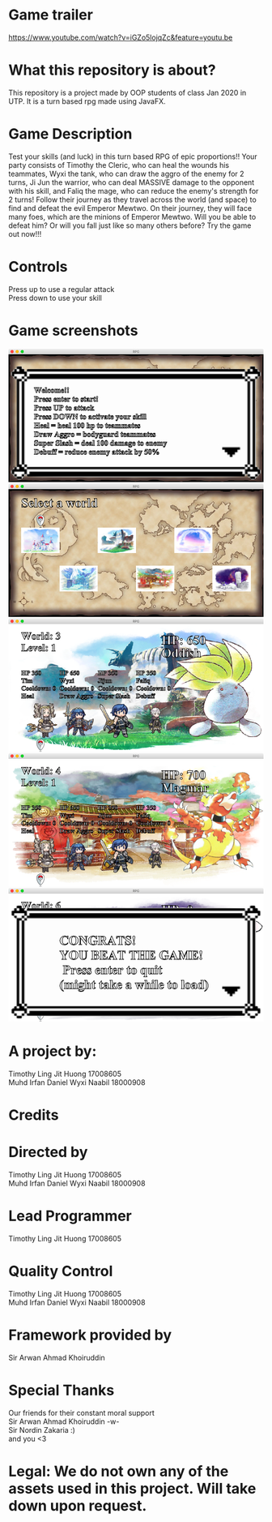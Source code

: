 # Game trailer
https://www.youtube.com/watch?v=iGZo5lojqZc&feature=youtu.be

# What this repository is about?
This repository is a project made by OOP students of class Jan 2020 in UTP. It is a turn based rpg made using JavaFX.

# Game Description
Test your skills (and luck) in this turn based RPG of epic proportions!! Your party consists of Timothy the Cleric, who can heal the wounds his teammates, Wyxi the tank, who can draw the aggro of the enemy for 2 turns, Ji Jun the warrior, who can deal MASSIVE damage to the opponent with his skill, and Faliq the mage, who can reduce the enemy's strength for 2 turns! Follow their journey as they travel across the world (and space) to find and defeat the evil Emperor Mewtwo. On their journey, they will face many foes, which are the minions of Emperor Mewtwo. Will you be able to defeat him? Or will you fall just like so many others before? Try the game out now!!! 

# Controls
Press up to use a regular attack<br/>
Press down to use your skill

# Game screenshots
![Screenshot1](screenshots/screenshot1.png)<br/>
![Screenshot1](screenshots/screenshot2.png)<br/>
![Screenshot1](screenshots/screenshot3.png)<br/>
![Screenshot1](screenshots/screenshot4.png)<br/>
![Screenshot1](screenshots/screenshot5.png)<br/>

# A project by:
Timothy Ling Jit Huong 17008605<br/>
Muhd Irfan Daniel Wyxi Naabil 18000908

# Credits
# Directed by 
Timothy Ling Jit Huong 17008605<br/>
Muhd Irfan Daniel Wyxi Naabil 18000908

# Lead Programmer
Timothy Ling Jit Huong 17008605

# Quality Control
Timothy Ling Jit Huong 17008605<br/>
Muhd Irfan Daniel Wyxi Naabil 18000908

# Framework provided by 
Sir Arwan Ahmad Khoiruddin

# Special Thanks
Our friends for their constant moral support<br/>
Sir Arwan Ahmad Khoiruddin -w-<br/>
Sir Nordin Zakaria :)<br/>
and you <3

# Legal: We do not own any of the assets used in this project. Will take down upon request.
